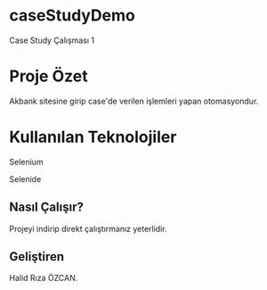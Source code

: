 # caseStudyDemo
Case Study Çalışması 1

# Proje Özet

Akbank sitesine girip case'de verilen işlemleri yapan otomasyondur.


# Kullanılan Teknolojiler

Selenium

Selenide


## Nasıl Çalışır?

Projeyi indirip direkt çalıştırmanız yeterlidir.

## Geliştiren

Halid Rıza ÖZCAN.



